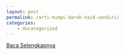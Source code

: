 ```yaml
---
layout: post
permalink: /arti-mimpi-darah-haid-sendiri/
categories:
    - Uncategorized
---
```


[Baca Selengkapnya](/08)